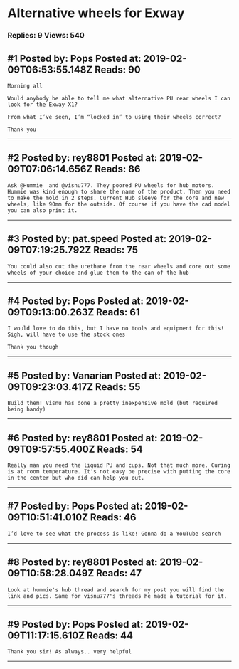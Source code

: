 # Alternative wheels for Exway

### Replies: 9 Views: 540

## \#1 Posted by: Pops Posted at: 2019-02-09T06:53:55.148Z Reads: 90

```
Morning all 

Would anybody be able to tell me what alternative PU rear wheels I can look for the Exway X1? 

From what I’ve seen, I’m “locked in” to using their wheels correct? 

Thank you
```

---
## \#2 Posted by: rey8801 Posted at: 2019-02-09T07:06:14.656Z Reads: 86

```
Ask @Hummie  and @visnu777. They poored PU wheels for hub motors. Hummie was kind enough to share the name of the product. Then you need to make the mold in 2 steps. Current Hub sleeve for the core and new wheels, like 90mm for the outside. Of course if you have the cad model you can also print it.
```

---
## \#3 Posted by: pat.speed Posted at: 2019-02-09T07:19:25.792Z Reads: 75

```
You could also cut the urethane from the rear wheels and core out some wheels of your choice and glue them to the can of the hub
```

---
## \#4 Posted by: Pops Posted at: 2019-02-09T09:13:00.263Z Reads: 61

```
I would love to do this, but I have no tools and equipment for this! Sigh, will have to use the stock ones 

Thank you though
```

---
## \#5 Posted by: Vanarian Posted at: 2019-02-09T09:23:03.417Z Reads: 55

```
Build them! Visnu has done a pretty inexpensive mold (but required being handy)
```

---
## \#6 Posted by: rey8801 Posted at: 2019-02-09T09:57:55.400Z Reads: 54

```
Really man you need the liquid PU and cups. Not that much more. Curing is at room temperature. It's not easy be precise with putting the core in the center but who did can help you out.
```

---
## \#7 Posted by: Pops Posted at: 2019-02-09T10:51:41.010Z Reads: 46

```
I’d love to see what the process is like! Gonna do a YouTube search
```

---
## \#8 Posted by: rey8801 Posted at: 2019-02-09T10:58:28.049Z Reads: 47

```
Look at hummie's hub thread and search for my post you will find the link and pics. Same for visnu777's threads he made a tutorial for it.
```

---
## \#9 Posted by: Pops Posted at: 2019-02-09T11:17:15.610Z Reads: 44

```
Thank you sir! As always.. very helpful
```

---

